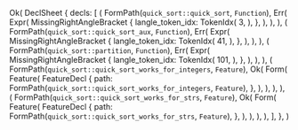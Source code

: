 Ok(
    DeclSheet {
        decls: [
            (
                FormPath(`quick_sort::quick_sort`, `Function`),
                Err(
                    Expr(
                        MissingRightAngleBracket {
                            langle_token_idx: TokenIdx(
                                3,
                            ),
                        },
                    ),
                ),
            ),
            (
                FormPath(`quick_sort::quick_sort_aux`, `Function`),
                Err(
                    Expr(
                        MissingRightAngleBracket {
                            langle_token_idx: TokenIdx(
                                41,
                            ),
                        },
                    ),
                ),
            ),
            (
                FormPath(`quick_sort::partition`, `Function`),
                Err(
                    Expr(
                        MissingRightAngleBracket {
                            langle_token_idx: TokenIdx(
                                101,
                            ),
                        },
                    ),
                ),
            ),
            (
                FormPath(`quick_sort::quick_sort_works_for_integers`, `Feature`),
                Ok(
                    Form(
                        Feature(
                            FeatureDecl {
                                path: FormPath(`quick_sort::quick_sort_works_for_integers`, `Feature`),
                            },
                        ),
                    ),
                ),
            ),
            (
                FormPath(`quick_sort::quick_sort_works_for_strs`, `Feature`),
                Ok(
                    Form(
                        Feature(
                            FeatureDecl {
                                path: FormPath(`quick_sort::quick_sort_works_for_strs`, `Feature`),
                            },
                        ),
                    ),
                ),
            ),
        ],
    },
)